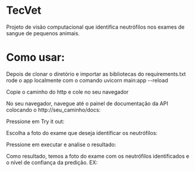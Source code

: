 # TecVet
Projeto de visão computacional que identifica neutrófilos nos exames de sangue de pequenos animais. 

# Como usar:

Depois de clonar o diretório e importar as bibliotecas do requirements.txt rode o app localmente com o comando uvicorn main:app --reload

Copie o caminho do http e cole no seu navegador

No seu navegador, navegue até o painel de documentação da API colocando o http://seu_caminho/docs: 

Pressione em Try it out:

Escolha a foto do exame que deseja identificar os neutrófilos:

Pressione em executar e analise o resultado:

Como resultado, temos a foto do exame com os neutrófilos identificados e o nível de confiança da predição. EX:






